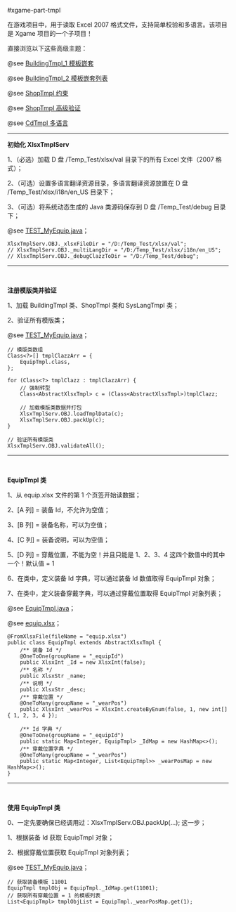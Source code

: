 #xgame-part-tmpl

在游戏项目中，用于读取 Excel 2007 格式文件，支持简单校验和多语言。该项目是 Xgame 项目的一个子项目！

直接浏览以下这些高级主题：

@see [BuildingTmpl_1 模板嵌套](./)

@see [BuildingTmpl_2 模板嵌套列表](./)

@see [ShopTmpl 约束](./)

@see [ShopTmpl 高级验证](./)

@see [CdTmpl 多语言](./)

----

**初始化 XlsxTmplServ**

1、（必选）加载 D 盘 /Temp_Test/xlsx/val 目录下的所有 Excel 文件（2007 格式）；

2、（可选）设置多语言翻译资源目录，多语言翻译资源放置在 D 盘 /Temp_Test/xlsx/i18n/en_US 目录下；

3、（可选）将系统动态生成的 Java 类源码保存到 D 盘 /Temp_Test/debug 目录下；

@see [TEST_MyEquip.java](./src/test/java/com/game/part/tmpl/TEST_MyEquip.java)；

```
XlsxTmplServ.OBJ._xlsxFileDir = "/D:/Temp_Test/xlsx/val";
// XlsxTmplServ.OBJ._multiLangDir = "/D:/Temp_Test/xlsx/i18n/en_US";
// XlsxTmplServ.OBJ._debugClazzToDir = "/D:/Temp_Test/debug";
```

----

<br />

**注册模版类并验证**

1、加载 BuildingTmpl 类、ShopTmpl 类和 SysLangTmpl 类；

2、验证所有模版类；

@see [TEST_MyEquip.java](./src/test/java/com/game/part/tmpl/TEST_MyEquip.java)；

```
// 模版类数组
Class<?>[] tmplClazzArr = {
    EquipTmpl.class,
};

for (Class<?> tmplClazz : tmplClazzArr) {
    // 强制转型
    Class<AbstractXlsxTmpl> c = (Class<AbstractXlsxTmpl>)tmplClazz;
    
    // 加载模版类数据并打包
    XlsxTmplServ.OBJ.loadTmplData(c);
    XlsxTmplServ.OBJ.packUp(c);
}

// 验证所有模版类
XlsxTmplServ.OBJ.validateAll();
```

----

<br />

**EquipTmpl 类**

1、从 equip.xlsx 文件的第 1 个页签开始读数据；

2、\[A 列\] = 装备 Id，不允许为空值；

3、\[B 列\] = 装备名称，可以为空值；

4、\[C 列\] = 装备说明，可以为空值；

5、\[D 列\] = 穿戴位置，不能为空！并且只能是 1、2、3、4 这四个数值中的其中一个！默认值 = 1

6、在类中，定义装备 Id 字典，可以通过装备 Id 数值取得 EquipTmpl 对象；

7、在类中，定义装备穿戴字典，可以通过穿戴位置取得 EquipTmpl 对象列表；

@see [EquipTmpl.java](./src/test/java/com/game/part/tmpl/EquipTmpl.java)；

@see [equip.xlsx](./src/test/resources/xlsx/val/equip.xlsx)；

```
@FromXlsxFile(fileName = "equip.xlsx")
public class EquipTmpl extends AbstractXlsxTmpl {
    /** 装备 Id */
    @OneToOne(groupName = "_equipId")
    public XlsxInt _Id = new XlsxInt(false);
    /** 名称 */
    public XlsxStr _name;
    /** 说明 */
    public XlsxStr _desc;
    /** 穿戴位置 */
    @OneToMany(groupName = "_wearPos")
    public XlsxInt _wearPos = XlsxInt.createByEnum(false, 1, new int[] { 1, 2, 3, 4 });

    /** Id 字典 */
    @OneToOne(groupName = "_equipId")
    public static Map<Integer, EquipTmpl> _IdMap = new HashMap<>();
    /** 穿戴位置字典 */
    @OneToMany(groupName = "_wearPos")
    public static Map<Integer, List<EquipTmpl>> _wearPosMap = new HashMap<>();
}
```

----

<br />

**使用 EquipTmpl 类**

0、一定先要确保已经调用过：XlsxTmplServ.OBJ.packUp(...); 这一步；

1、根据装备 Id 获取 EquipTmpl 对象；

2、根据穿戴位置获取 EquipTmpl 对象列表；

@see [TEST_MyEquip.java](./src/test/java/com/game/part/tmpl/TEST_MyEquip.java)；

```
// 获取装备模板 11001
EquipTmpl tmplObj = EquipTmpl._IdMap.get(11001);
// 获取所有穿戴位置 = 1 的模板列表
List<EquipTmpl> tmplObjList = EquipTmpl._wearPosMap.get(1);
```

